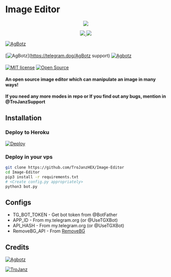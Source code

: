# Image Editor

<p align="center">
  <a href="https://www.python.org">
    <img src="http://ForTheBadge.com/images/badges/made-with-python.svg">

  </a>
</p>
<p align="center">
  <a href="https://github.com/agorirobot/picseditor/stargazers">
    <img src="https://img.shields.io/github/stars/agorirobot/picseditor?style=social">

  </a>
  
  <a href="https://github.com/agorirobot/picseditor/fork">
    <img src="https://img.shields.io/github/forks/agorirobot/picseditor?label=Fork&style=social">

  </a>  
</p>

[![AgBotz](https://img.shields.io/badge/Agbotz-Channel-orange?style=for-the-badge&logo=telegram)](https://telegram.dog/Agorirobot)  
ㅤㅤㅤㅤㅤㅤㅤ  
[![AgBotz](https://img.shields.io/badge/agorirobot-Support-red?style=flat&logo=telegram)](https://telegram.dog/AgBotz support)  [![Agbotz](https://img.shields.io/badge/Agbotz-Website-red?style=flat&logo=CodersRank)](https://TroJanzHEX.me)  
ㅤㅤㅤㅤㅤㅤㅤ  
[![MIT license](https://img.shields.io/badge/License-MIT-blue?style=flat)](https://github.com/TroJanzHEX/Image-Editor/blob/main/COPYING)  [![Open Source](https://badges.frapsoft.com/os/v2/open-source.svg?v=103)](https://github.com/TroJanzHEX/Image-Editor)





#### An open source image editor which can manipulate an image in many ways!
#### If you need any more modes in repo or If you find out any bugs, mention in @TroJanzSupport

## Installation

### Deploy to Heroku
[![Deploy](https://www.herokucdn.com/deploy/button.svg)](https://heroku.com/deploy?template=https://github.com/agorirobot/picseditor)

### Deploy in your vps
```sh
git clone https://github.com/TroJanzHEX/Image-Editor
cd Image-Editor
pip3 install -r requirements.txt
# <Create config.py appropriately>
python3 bot.py
```

## Configs

* TG_BOT_TOKEN  - Get bot token from @BotFather
* APP_ID        - From my.telegram.org (or @UseTGXBot)
* API_HASH      - From my.telegram.org (or @UseTGXBot)
* RemoveBG_API  - From [RemoveBG](https://www.remove.bg/b/background-removal-api)

## Credits

[![Agbotz ](https://img.shields.io/badge/Stack_Overflow-FE7A16?style=for-the-badge&logo=stack-overflow&logoColor=white)](https://stackoverflow.com/)

[![TroJanz](https://img.shields.io/badge/Pyrogram%20-%23F37626.svg?&style=for-the-badge&logo=telegram&logoColor=white)](https://github.com/pyrogram/pyrogram)
